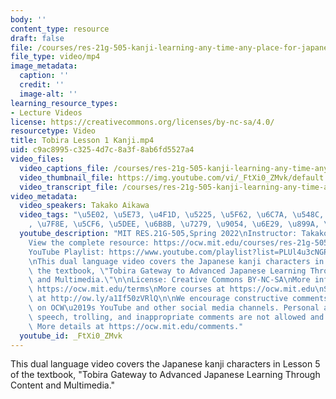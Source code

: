 ```yaml
---
body: ''
content_type: resource
draft: false
file: /courses/res-21g-505-kanji-learning-any-time-any-place-for-japanese-v-spring-2022/mitres21g_505s22_l1_360p_16_9.mp4
file_type: video/mp4
image_metadata:
  caption: ''
  credit: ''
  image-alt: ''
learning_resource_types:
- Lecture Videos
license: https://creativecommons.org/licenses/by-nc-sa/4.0/
resourcetype: Video
title: Tobira Lesson 1 Kanji.mp4
uid: c9ac8995-c325-4d7c-8a3f-8ab6fd5527a4
video_files:
  video_captions_file: /courses/res-21g-505-kanji-learning-any-time-any-place-for-japanese-v-spring-2022/mitres21g_505s22_l1_captions.vtt
  video_thumbnail_file: https://img.youtube.com/vi/_FtXi0_ZMvk/default.jpg
  video_transcript_file: /courses/res-21g-505-kanji-learning-any-time-any-place-for-japanese-v-spring-2022/mitres21g_505s22_l1_transcript.pdf
video_metadata:
  video_speakers: Takako Aikawa
  video_tags: "\u5E02, \u5E73, \u4F1D, \u5225, \u5F62, \u6C7A, \u548C, \u7684, \u5EFA\
    , \u7F8E, \u5CF6, \u5DEE, \u6B8B, \u7279, \u9054, \u6E29, \u899A, \u8AAA, \u9078"
  youtube_description: "MIT RES.21G-505,Spring 2022\nInstructor: Takako Aikawa\n\n\
    View the complete resource: https://ocw.mit.edu/courses/res-21g-505-kanji-learning-any-time-any-place-for-japanese-v-spring-2022\n\
    YouTube Playlist: https://www.youtube.com/playlist?list=PLUl4u3cNGP62Mr5APSizHgFa0hRiWgPln\n\
    \nThis dual language video covers the Japanese kanji characters in Lesson 5 of\
    \ the textbook, \"Tobira Gateway to Advanced Japanese Learning Through Content\
    \ and Multimedia.\"\n\nLicense: Creative Commons BY-NC-SA\nMore information at\
    \ https://ocw.mit.edu/terms\nMore courses at https://ocw.mit.edu\nSupport OCW\
    \ at http://ow.ly/a1If50zVRlQ\n\nWe encourage constructive comments and discussion\
    \ on OCW\u2019s YouTube and other social media channels. Personal attacks, hate\
    \ speech, trolling, and inappropriate comments are not allowed and may be removed.\
    \ More details at https://ocw.mit.edu/comments."
  youtube_id: _FtXi0_ZMvk
---
```

This dual language video covers the Japanese kanji characters in Lesson 5 of the textbook, "Tobira Gateway to Advanced Japanese Learning Through Content and Multimedia."